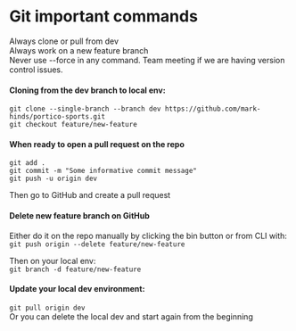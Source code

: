 # Git important commands

Always clone or pull from dev  
Always work on a new feature branch  
Never use --force in any command. Team meeting if we are having version control issues.  

#### Cloning from the dev branch to local env:
`git clone --single-branch --branch dev https://github.com/mark-hinds/portico-sports.git`  
`git checkout feature/new-feature`  

#### When ready to open a pull request on the repo
`git add .`  
`git commit -m "Some informative commit message"`  
`git push -u origin dev`  

Then go to GitHub and create a pull request  

#### Delete new feature branch on GitHub
Either do it on the repo manually by clicking the bin button or from CLI with:  
`git push origin --delete feature/new-feature`  

Then on your local env:  
`git branch -d feature/new-feature`  

#### Update your local dev environment:
`git pull origin dev`  
Or you can delete the local dev and start again from the beginning
